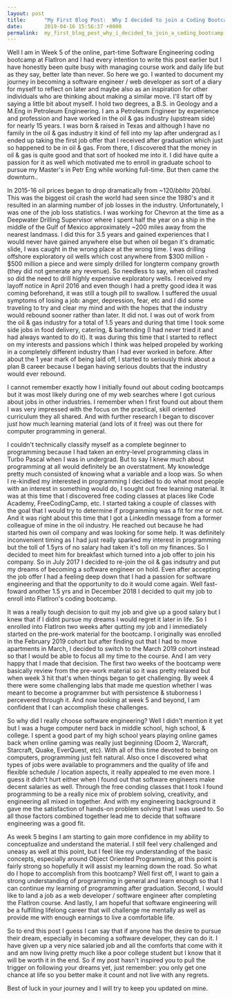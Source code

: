 ```yaml
---
layout: post
title:      "My First Blog Post:  Why I decided to join a Coding Bootcamp"
date:       2019-04-16 15:56:37 +0000
permalink:  my_first_blog_post_why_i_decided_to_join_a_coding_bootcamp
---
```



Well I am in Week 5 of the online, part-time Software Engineering coding bootcamp at FlatIron and I had every intention to write this post earlier but I have honestly been quite busy with managing course work and daily life but as they say, better late than never.  So here we go.  I wanted to document my journey in becoming a software engineer / web developer as sort of a diary for myself to reflect on later and maybe also as an inspiration for other individuals who are thinking about making a similar move.  I'll start off by saying a little bit about myself.  I hold two degrees, a B.S. in Geology and a M.Eng in Petroleum Engineering.  I am a Petroleum Engineer by experience and profession and have worked in the oil & gas industry (upstream side) for nearly 15 years.  I was born & raised in Texas and although I have no family in the oil & gas industry it kind of fell into my lap after undergrad as I ended up taking the first job offer that I received after graduation which just so happened to be in oil & gas.  From there, I discovered that the money in oil & gas is quite good and that sort of hooked me into it.  I did have quite a passion for it as well which motivated me to enroll in graduate school to pursue my Master's in Petr Eng while working full-time.  But then came the downturn..

In 2015-16 oil prices began to drop dramatically from ~$120/bbl to ~$20/bbl.  This was the biggest oil crash the world had seen since the 1980's and it resulted in an alarming number of job losses in the industry.  Unfortunately, I was one of the job loss statistics.  I was working for Chevron at the time as a Deepwater Drilling Supervisor where I spent half the year on a ship in the middle of the Gulf of Mexico approximately ~200 miles away from the nearest landmass.  I did this for 3.5 years and gained experiences that I would never have gained anywhere else but when oil began it's dramatic slide, I was caught in the wrong place at the wrong time.  I was drilling offshore exploratory oil wells which cost anywhere from $300 million - $500 million a piece and were simply drilled for longterm company growth (they did not generate any revenue).  So needless to say, when oil crashed so did the need to drill highly expensive exploratory wells.  I received my layoff notice in April 2016 and even though I had a pretty good idea it was coming beforehand, it was still a tough pill to swallow.  I suffered the usual symptoms of losing a job:   anger, depression, fear, etc and I did some traveling to try and clear my mind and with the hopes that the industry would rebound sooner rather than later.  It did not.  I was out of work from the oil & gas industry for a total of 1.5 years and during that time I took some side jobs in food delivery, catering, & bartending (I had never tried it and had always wanted to do it).  It was during this time that I started to reflect on my interests and passions which I think was helped propeled by working in a completely different industry than I had ever worked in before.  After about the 1 year mark of being laid off, I started to seriously think about a plan B career because I began having serious doubts that the industry would ever rebound.  

I cannot remember exactly how I initially found out about coding bootcamps but it was most likely during one of my web searches where I got curious about jobs in other industries.  I remember when I first found out about them I was very impressed with the focus on the practical, skill oriented curriculum they all shared.  And with further research I began to discover just how much learning material (and lots of it free) was out there for computer programming in general.  

I couldn't technically classify myself as a complete beginner to programming because I had taken an entry-level programming class in Turbo Pascal when I was in undergrad.  But to say I knew much about programming at all would definitely be an overstatment.  My knowledge pretty much consisted of knowing what a variable and a loop was.  So when I re-kindled my interested in programming I decided to do what most people with an interest in something would do, I sought out free learning material.  It was at this time that I discovered free coding classes at places like Code Academy, FreeCodingCamp, etc.  I started taking a couple of classes with the goal that I would try to determine if programming was a fit for me or not.  And it was right about this time that I got a LinkedIn message from a former colleague of mine in the oil industry.  He reached out because he had started his own oil company and was looking for some help.  It was definitely inconvenient timing as I had just really sparked my interest in programming but the toll of 1.5yrs of no salary had taken it's toll on my finances.  So I decided to meet him for breakfast which turned into a job offer to join his company.  So in July 2017 I decided to re-join the oil & gas indsutry and put my dreams of becoming a software engineer on hold.  Even after accepting the job offer I had a feeling deep down that I had a passion for software engineering and that the opportunity to do it would come again.  Well fast-foward another 1.5 yrs and in December 2018 I decided to quit my job to enroll into FlatIron's coding bootcamp.  

It was a really tough decision to quit my job and give up a good salary but I knew that if I didnt pursue my dreams I would regret it later in life.  So I enrolled into FlatIron two weeks after qutting my job and I immediately started on the pre-work material for the bootcamp.  I originally was enrolled in the February 2019 cohort but after finding out that I had to move apartments in March, I decided to switch to the March 2019 cohort instead so that I would be able to focus all my time to the course.  And I am very happy that I made that decision.  The first two weeks of the bootcamp were basically review from the pre-work material so it was pretty relaxed but when week 3 hit that's when things began  to get challenging.  By week 4 there were some challenging labs that made me question whether I was meant to become a programmer but with persistence & stuborness I percevered through it.  And now looking at week 5 and beyond, I am confident that I can accomplish these challenges.

So why did I really choose software engineering?  Well I didn't mention it yet but I was a huge computer nerd back in middle school, high school, & college.  I spent a good part of my high school years playing online games back when online gaming was really just beginning (Doom 2, Warcraft, Starcraft, Quake, EverQuest, etc).  With all of this time devoted to being on computers, programming just felt natural.  Also once I discovered what types of jobs were available to programmers and the quality of life and flexible schedule / location aspects, it really appealed to me even more.  I guess it didn't hurt either when I found out that software engineers make decent salaries as well.  Through the free conding classes that I took I found programming to be a really nice mix of problem solving, creativity, and engineering all mixed in together.  And with my engineering background it gave me the satisfaction of hands-on problem solving that I was used to.  So all those factors combined together lead me to decide that software engineering was a good fit.  

As week 5 begins I am starting to gain more confidence in my ability to conceptualize and understand the material.  I still feel very challenged and uneasy as well at this point, but I feel like my understanding of the basic concepts, especially around Object Oriented Programming, at this point is fairly strong so hopefully it will assist my learning down the road.  So what do I hope to accomplish from this bootcamp?  Well first off, I want to gain a strong understanding of programming in general and learn enough so that I can continue my learning of programming after graduation.  Second, I would like to land a job as a web developer / software engineer after completing the FlatIron course.  And lastly, I am hopeful that software engineering will be a fulfilling lifelong career that will challenge me mentally as well as provide me with enough earnings to live a comfortable life.  

So to end this post I guess I can say that if anyone has the desire to pursue their dream, especially in becoming a software developer, they can do it.  I have given up a very nice salaried job and all the comforts that come with it and am now living pretty much like a poor college student but I know that it will be worth it in the end.  So if my post hasn't inspired you to pull the trigger on following your dreams yet, just remember:  you only get one chance at life so you better make it count and not live with any regrets.  

Best of luck in your journey and I will try to keep you updated on mine.
